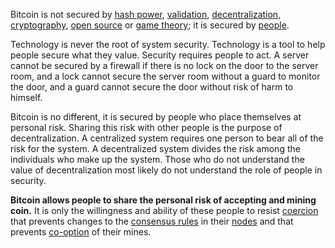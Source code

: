 Bitcoin is not secured by [hash power](Glossary#hash-power), [validation](Glossary#validation), [decentralization](Glossary#centralization), [cryptography](https://en.wikipedia.org/wiki/Cryptography), [open source](https://en.wikipedia.org/wiki/Free_and_open-source_software) or [game theory](https://en.wikipedia.org/wiki/Game_theory); it is secured by [people](Glossary#person).

Technology is never the root of system security. Technology is a tool to help people secure what they value. Security requires people to act. A server cannot be secured by a firewall if there is no lock on the door to the server room, and a lock cannot secure the server room without a guard to monitor the door, and a guard cannot secure the door without risk of harm to himself.

Bitcoin is no different, it is secured by people who place themselves at personal risk. Sharing this risk with other people is the purpose of decentralization. A centralized system requires one person to bear all of the risk for the system. A decentralized system divides the risk among the individuals who make up the system. Those who do not understand the value of decentralization most likely do not understand the role of people in security.

**Bitcoin allows people to share the personal risk of accepting and mining coin.** It is only the willingness and ability of these people to resist [coercion](Glossary#coercion) that prevents changes to the [consensus rules](Glossary#consensus-rules) in their [nodes](Glossary#node) and that prevents [co-option](Glossary#co-option) of their mines.